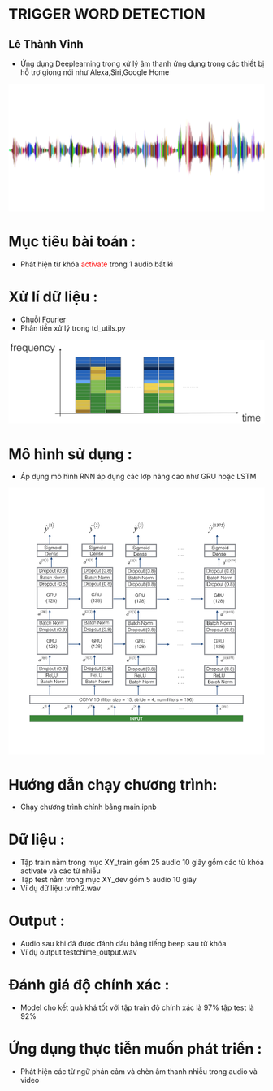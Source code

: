 <h1>TRIGGER WORD DETECTION</h1>
<h2>Lê Thành Vinh</h2>
<ul>
	<li>Ứng dụng Deeplearning trong xử lý âm thanh ứng dụng trong các thiết bị hỗ trợ giọng nói như Alexa,Siri,Google Home</li>
</ul>
<img src="images/sound.png">
<h1>Mục tiêu bài toán :</h1>
<ul>
	<li>Phát hiện từ khóa <span style="color: red">activate</span> trong 1 audio bất kì</li>
</ul>
<h1>Xử lí dữ liệu :</h1>
<ul>
	<li>Chuỗi Fourier</li>
	<li>Phần tiền xử lý trong td_utils.py</li>
</ul>

<img src="images/spectrogram.png" alt="">
<h1>Mô hình sử dụng :</h1>
<ul>
	<li>Áp dụng mô hình RNN áp dụng các lớp nâng cao như GRU hoặc LSTM</li>
</ul>
<img src="images/model.png" alt="">
<h1>Hướng dẫn chạy chương trình:</h1>
<ul>
	<li>Chạy chương trình chính bằng main.ipnb</li>
</ul>
<h1>Dữ liệu :</h1>
<ul>
	<li>Tập train nằm trong mục XY_train gồm 25 audio 10 giây gồm các từ khóa activate và các từ nhiễu </li>
	<li>Tập test nằm trong mục XY_dev gồm 5 audio 10 giây</li>
	<li>Ví dụ dữ liệu :vinh2.wav</li>
</ul>
<h1>Output :</h1>
<ul>
	<li>Audio sau khi đã được đánh dấu bằng tiếng beep sau từ khóa</li>
	<li>Ví dụ output testchime_output.wav</li>
</ul>
<h1>Đánh giá độ chính xác :</h1>
<ul>
	<li>Model cho kết quả khá tốt với tập train độ chính xác là 97% tập test là 92%</li>
</ul>

<h1>Ứng dụng thực tiễn muốn phát triển :</h1>
<ul>
	<li>Phát hiện các từ ngữ phản cảm và chèn âm thanh nhiễu trong audio và video </li>
</ul>


